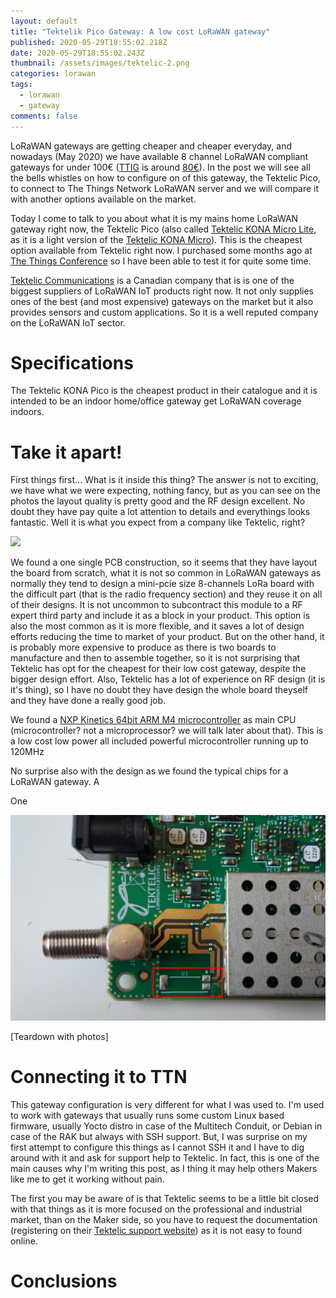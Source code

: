 ```yaml
---
layout: default
title: "Tektelik Pico Gateway: A low cost LoRaWAN gateway"
published: 2020-05-29T18:55:02.218Z
date: 2020-05-29T18:55:02.243Z
thumbnail: /assets/images/tektelic-2.png
categories: lorawan
tags:
  - lorawan
  - gateway
comments: false
---
```

LoRaWAN gateways are getting cheaper and cheaper everyday, and nowadays (May 2020) we have available 8 channel LoRaWAN compliant gateways for under 100€ ([TTIG](https://www.thethingsnetwork.org/docs/gateways/thethingsindoor/) is around [80€](https://es.rs-online.com/web/p/kits-de-desarrollo-de-radio-frecuencia/1843981/)). In the post we will see all the bells whistles on how to configure on of this gateway, the Tektelic Pico, to connect to The Things Network LoRaWAN server and we will compare it with another options available on the market.

<!--more-->

Today I come to talk to you about what it is my mains home LoRaWAN gateway right now, the Tektelic Pico (also called [Tektelic KONA Micro Lite](https://tektelic.com/wp-content/uploads/KONA-Micro-Lite.pdf), as it is a light version of the [Tektelic KONA Micro](https://tektelic.com/wp-content/uploads/KONA-Micro.pdf)). This is the cheapest option available from Tektelic right now. I purchased some months ago at [The Things Conference](https://www.thethingsnetwork.org/conference/) so I have been able to test it for quite some time. 

[Tektelic Communications](https://tektelic.com/) is a Canadian company that is is one of the biggest suppliers of LoRaWAN IoT products right now. It not only supplies ones of the best (and most expensive) gateways on the market but it also provides sensors and custom applications. So it is a well reputed company on the LoRaWAN IoT sector.

# Specifications

The Tektelic KONA Pico is the cheapest product in their catalogue and it is intended to be an indoor home/office gateway get LoRaWAN coverage indoors. 

# Take it apart!

First things first... What is it inside this thing? The answer is not to exciting, we have what we were expecting, nothing fancy, but as you can see on the photos the layout quality is pretty good and the RF design excellent. No doubt they have pay quite a lot attention to details and everythings looks fantastic. Well it is what you expect  from a company like Tektelic, right?

![](/assets/images/tektelic_pcba_blocks.png)

We found a one single PCB construction, so it seems that they have layout the board from scratch, what it is not so common in LoRaWAN gateways as normally they tend to design a mini-pcie size 8-channels LoRa board with the difficult part (that is the radio frequency section) and they reuse it on all of their designs. It is not uncommon to subcontract this module to a RF expert third party and include it as a block in your product. This option is also the most common as it is more flexible, and it saves a lot of design efforts reducing the time to market of your product. But on the other hand, it is probably more expensive to produce as there is two boards to manufacture and then to assemble together, so it is not surprising that Tektelic has opt for the cheapest for their low cost gateway, despite the bigger design effort. Also, Tektelic has a lot of experience on RF design (it is it's thing), so I have no doubt they have design the whole board theyself and they have done a really good job.

We found a [NXP Kinetics 64bit ARM M4 microcontroller](https://www.nxp.com/products/processors-and-microcontrollers/arm-microcontrollers/general-purpose-mcus/k-series-cortex-m4/k6x-ethernet/kinetis-k64-120-mhz-256-kb-sram-microcontrollers-mcus-based-on-arm-cortex-m4-core:K64_120) as main CPU (microcontroller? not a microprocessor? we will talk later about that). This is a low cost low power all included powerful microcontroller running up to 120MHz



No surprise also with the design as we found the typical chips for a LoRaWAN gateway. A

One 

![](/assets/images/tektelic_embedded_antenna.jpg)





\[Teardown with photos]



# Connecting it to TTN

This gateway configuration is very different for what I was used to. I'm used to work with gateways that usually runs some custom Linux based firmware, usually Yocto distro in case of the Multitech Conduit, or Debian in case of the RAK but always with SSH support. But, I was surprise on my first attempt to configure this things as I cannot SSH it and I have to dig around with it and ask for support help to Tektelic. In fact, this is one of the main causes why I'm writing this post, as I thing it may help others Makers like me to get it working without pain.

The first you may be aware of is that Tektelic seems to be a little bit closed with that things as it is more focused on the professional and industrial market, than on the Maker side, so you have to request the documentation (registering on their [Tektelic support website](https://support.tektelic.com/)) as it is not easy to found online. 

# Conclusions